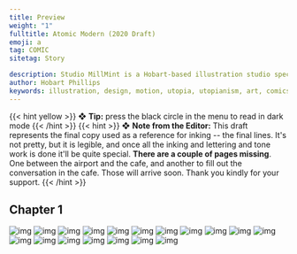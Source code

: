 ```yaml
---
title: Preview
weight: "1"
fulltitle: Atomic Modern (2020 Draft)
emoji: a
tag: COMIC
sitetag: Story

description: Studio MillMint is a Hobart-based illustration studio specialising in utopian fiction.
author: Hobart Phillips
keywords: illustration, design, motion, utopia, utopianism, art, comics, comic, hobart, phillips, vekllei, millmint
---
```

{{< hint yellow >}}
❖ **Tip:** press the black circle in the menu to read in dark mode
{{< /hint >}}
{{< hint >}}
❖ **Note from the Editor:**
This draft represents the final copy used as a reference for inking -- the final lines. It's not pretty, but it is legible, and once all the inking and lettering and tone work is done it'll be quite special. **There are a couple of pages missing**. One between the airport and the cafe, and another to fill out the conversation in the cafe. Those will arrive soon. Thank you kindly for your support.
{{< /hint >}}

## Chapter 1

![img](/images/comics/drafts/Cover.jpg)
![img](/images/comics/drafts/1.jpg)
![img](/images/comics/drafts/2.jpg)
![img](/images/comics/drafts/3.jpg)
![img](/images/comics/drafts/4.jpg)
![img](/images/comics/drafts/5.jpg)
![img](/images/comics/drafts/6.jpg)
![img](/images/comics/drafts/7.jpg)
![img](/images/comics/drafts/8.jpg)
![img](/images/comics/drafts/9.jpg)
![img](/images/comics/drafts/10.jpg)
![img](/images/comics/drafts/11.jpg)
![img](/images/comics/drafts/12.jpg)
![img](/images/comics/drafts/13.jpg)
![img](/images/comics/drafts/14.jpg)
![img](/images/comics/drafts/15.jpg)
![img](/images/comics/drafts/16.jpg)
![img](/images/comics/drafts/17.jpg)
